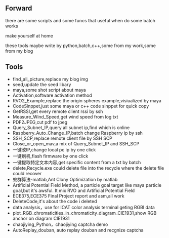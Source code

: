 ## Forward

there are some scripts and some funcs that useful when do some batch works



make yourself at home



these tools maybe write by python,batch,c++,some from my work,some from my blog



## Tools

- find_all_picture,replace my blog img
- seed,update the seed libary
- maya,some shot script about maya
- Activation,software activation method
- RVO2_Example,replace the origin spheres example,visiualized by maya 
- CodeSinppet,just some maya or c++ code sinppet for quick copy
- GetRSSI,get every remote client rssi by ssh
- Measure_Wind_Speed,get wind speed from log txt
- PDF2JPEG,cut pdf to jpeg
- Query_Subnet_IP,query all subnet ip,find which is online
- Raspberry_Auto_Change_IP,batch change Raspberry ip by ssh
- SSH_SCP,replace remote client file by SSH SCP
- Close_or_open_mav,a mix of Query_Subnet_IP and SSH_SCP
- 一键改IP,change local pc ip by one click
- 一键刷机,flash firmware by one click
- 一键提取特定文本内容,get specific content from a txt by batch 
- delete,Recycle.exe could delete file into the recycle where the delete file could recover
- 蚁群算法-matlab,Ant Clony Optimization by matlab
- Artificial Potential Field Method, a particle goal target like maya particle goal,but it's awsful. It mix RVO and Artificial Potential Field
- ECE375,ECE375 Final Project report and asm,all work
- DeleteCode,it's about the code i deleted
- data analysis，use for ICAT color analysis terminal geting RGBI data
- plot_RGB_chromaticities_in_chromaticity_diagram_CIE1931,show RGB anchor on diagram CIE1931
- chaojiying_Python，chaojiying captcha demo
- AutoReplay_douban, auto replay douban and recgnize captcha

